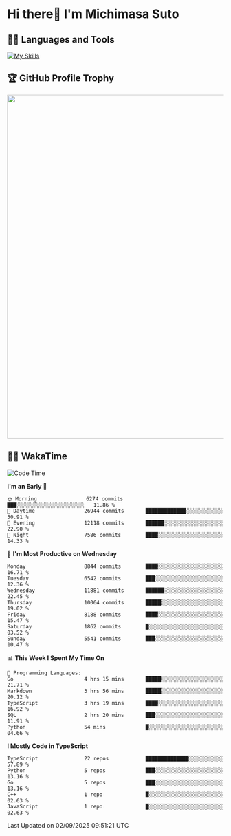# Hi there👋 I'm Michimasa Suto

## 🧑‍💻 Languages and Tools
[![My Skills](https://skillicons.dev/icons?i=ts,nextjs,react,go,python,aws,terraform)](https://skillicons.dev)

<!--
**Suto-Michimasa/Suto-Michimasa** is a ✨ _special_ ✨ repository because its `README.md` (this file) appears on your GitHub profile.

Here are some ideas to get you started:

- 🔭 I’m currently working on ...
- 🌱 I’m currently learning ...
- 👯 I’m looking to collaborate on ...
- 🤔 I’m looking for help with ...
- 💬 Ask me about ...
- 📫 How to reach me: ...
- 😄 Pronouns: ...
- ⚡ Fun fact: ...
-->

<!--
## 💎 Github Stats

<div>
  <img height="170" align="left" src="https://github-readme-stats-psi-three-31.vercel.app/api?username=Suto-michimasa&count_private=true&show_icons=true&theme=dark" />
  <img height="170" src="https://github-readme-stats-psi-three-31.vercel.app/api/top-langs/?username=Suto-michimasa&langs_count=8&layout=compact&theme=dark" />
</div>
-->

## 🏆 GitHub Profile Trophy

<img width="800" src="https://github-profile-trophy.vercel.app/?username=Suto-michimasa&theme=onedark&no-frame=true"/>


## 🧑‍💻 WakaTime
<!--START_SECTION:waka-->
![Code Time](http://img.shields.io/badge/Code%20Time-1%2C301%20hrs%2018%20mins-blue)

**I'm an Early 🐤** 

```text
🌞 Morning                6274 commits        ███░░░░░░░░░░░░░░░░░░░░░░   11.86 % 
🌆 Daytime                26944 commits       █████████████░░░░░░░░░░░░   50.91 % 
🌃 Evening                12118 commits       ██████░░░░░░░░░░░░░░░░░░░   22.90 % 
🌙 Night                  7586 commits        ████░░░░░░░░░░░░░░░░░░░░░   14.33 % 
```
📅 **I'm Most Productive on Wednesday** 

```text
Monday                   8844 commits        ████░░░░░░░░░░░░░░░░░░░░░   16.71 % 
Tuesday                  6542 commits        ███░░░░░░░░░░░░░░░░░░░░░░   12.36 % 
Wednesday                11881 commits       ██████░░░░░░░░░░░░░░░░░░░   22.45 % 
Thursday                 10064 commits       █████░░░░░░░░░░░░░░░░░░░░   19.02 % 
Friday                   8188 commits        ████░░░░░░░░░░░░░░░░░░░░░   15.47 % 
Saturday                 1862 commits        █░░░░░░░░░░░░░░░░░░░░░░░░   03.52 % 
Sunday                   5541 commits        ███░░░░░░░░░░░░░░░░░░░░░░   10.47 % 
```


📊 **This Week I Spent My Time On** 

```text
💬 Programming Languages: 
Go                       4 hrs 15 mins       █████░░░░░░░░░░░░░░░░░░░░   21.71 % 
Markdown                 3 hrs 56 mins       █████░░░░░░░░░░░░░░░░░░░░   20.12 % 
TypeScript               3 hrs 19 mins       ████░░░░░░░░░░░░░░░░░░░░░   16.92 % 
SQL                      2 hrs 20 mins       ███░░░░░░░░░░░░░░░░░░░░░░   11.91 % 
Python                   54 mins             █░░░░░░░░░░░░░░░░░░░░░░░░   04.66 % 
```

**I Mostly Code in TypeScript** 

```text
TypeScript               22 repos            ██████████████░░░░░░░░░░░   57.89 % 
Python                   5 repos             ███░░░░░░░░░░░░░░░░░░░░░░   13.16 % 
Go                       5 repos             ███░░░░░░░░░░░░░░░░░░░░░░   13.16 % 
C++                      1 repo              █░░░░░░░░░░░░░░░░░░░░░░░░   02.63 % 
JavaScript               1 repo              █░░░░░░░░░░░░░░░░░░░░░░░░   02.63 % 
```




 Last Updated on 02/09/2025 09:51:21 UTC
<!--END_SECTION:waka-->
